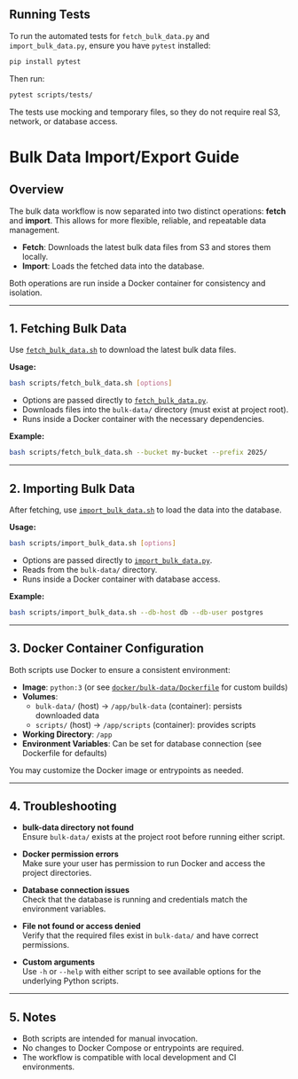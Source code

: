## Running Tests

To run the automated tests for `fetch_bulk_data.py` and `import_bulk_data.py`, ensure you have `pytest` installed:

```bash
pip install pytest
```

Then run:

```bash
pytest scripts/tests/
```

The tests use mocking and temporary files, so they do not require real S3, network, or database access.
# Bulk Data Import/Export Guide

## Overview

The bulk data workflow is now separated into two distinct operations: **fetch** and **import**. This allows for more flexible, reliable, and repeatable data management.

- **Fetch**: Downloads the latest bulk data files from S3 and stores them locally.
- **Import**: Loads the fetched data into the database.

Both operations are run inside a Docker container for consistency and isolation.

---

## 1. Fetching Bulk Data

Use [`fetch_bulk_data.sh`](fetch_bulk_data.sh) to download the latest bulk data files.

**Usage:**
```sh
bash scripts/fetch_bulk_data.sh [options]
```

- Options are passed directly to [`fetch_bulk_data.py`](fetch_bulk_data.py).
- Downloads files into the `bulk-data/` directory (must exist at project root).
- Runs inside a Docker container with the necessary dependencies.

**Example:**
```sh
bash scripts/fetch_bulk_data.sh --bucket my-bucket --prefix 2025/
```

---

## 2. Importing Bulk Data

After fetching, use [`import_bulk_data.sh`](import_bulk_data.sh) to load the data into the database.

**Usage:**
```sh
bash scripts/import_bulk_data.sh [options]
```

- Options are passed directly to [`import_bulk_data.py`](import_bulk_data.py).
- Reads from the `bulk-data/` directory.
- Runs inside a Docker container with database access.

**Example:**
```sh
bash scripts/import_bulk_data.sh --db-host db --db-user postgres
```

---

## 3. Docker Container Configuration

Both scripts use Docker to ensure a consistent environment:

- **Image**: `python:3` (or see [`docker/bulk-data/Dockerfile`](../docker/bulk-data/Dockerfile) for custom builds)
- **Volumes**:
  - `bulk-data/` (host) → `/app/bulk-data` (container): persists downloaded data
  - `scripts/` (host) → `/app/scripts` (container): provides scripts
- **Working Directory**: `/app`
- **Environment Variables**: Can be set for database connection (see Dockerfile for defaults)

You may customize the Docker image or entrypoints as needed.

---

## 4. Troubleshooting

- **bulk-data directory not found**  
  Ensure `bulk-data/` exists at the project root before running either script.

- **Docker permission errors**  
  Make sure your user has permission to run Docker and access the project directories.

- **Database connection issues**  
  Check that the database is running and credentials match the environment variables.

- **File not found or access denied**  
  Verify that the required files exist in `bulk-data/` and have correct permissions.

- **Custom arguments**  
  Use `-h` or `--help` with either script to see available options for the underlying Python scripts.

---

## 5. Notes

- Both scripts are intended for manual invocation.
- No changes to Docker Compose or entrypoints are required.
- The workflow is compatible with local development and CI environments.